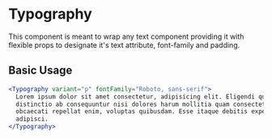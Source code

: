 <h1>Typography</h1>

This component is meant to wrap any text component providing it with flexible props to designate it's text attribute, font-family and padding.

<!-- STORY -->

<h2>Basic Usage</h2>

```jsx
<Typography variant="p" fontFamily="Roboto, sans-serif">
  Lorem ipsum dolor sit amet consectetur, adipisicing elit. Eligendi quia
  distinctio ab consequuntur nisi dolores harum mollitia quam consectetur atque,
  obcaecati repellat enim, voluptas quibusdam. Esse itaque debitis expedita
  adipisci.
</Typography>
```
